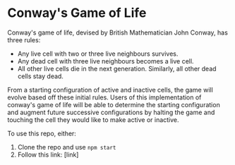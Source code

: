 # Conway's Game of Life

Conway's game of life, devised by British Mathematician John Conway, has three rules: 
- Any live cell with two or three live neighbours survives.
- Any dead cell with three live neighbours becomes a live cell.
- All other live cells die in the next generation. Similarly, all other dead cells stay dead.

From a starting configuration of active and inactive cells, the game will evolve based off these initial rules. Users of this implementation of conway's game of life will be able to determine the starting configuration and augment future successive configurations by halting the game and touching the cell they would like to make active or inactive. 

To use this repo, either: 
1. Clone the repo and use `npm start`
2. Follow this link: [link]
